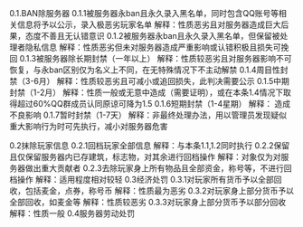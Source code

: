 0.1.BAN除服务器
	0.1.1被服务器永ban且永久录入黑名单，同时包含QQ账号等相关信息将予以公示，录入极恶劣玩家名单
	解释：性质恶劣且对服务器造成巨大后果，态度不善且无认错意识
	0.1.2被服务器永ban且永久录入黑名单，但保留被处理者隐私信息
	解释：性质恶劣但未对服务器造成严重影响或认错积极且损失可挽回
	0.1.3被服务器除长期封禁（一年以上）
	解释：性质较恶劣且对服务器影响不可恢复，与永ban区别仅为名义上不同，在无特殊情况下不主动解禁
	0.1.4周目性封禁（3-6月）
	解释：性质较恶劣且可减小或追回损失，此判决需要公示
	0.1.5中期封禁（1-2月）
	解释：性质一般或无意中造成（需要证明），或在本条1.4情况下取得超过60%QQ群成员认同原谅可降为1.5
	0.1.6短期封禁（1-4星期）
	解释： 造成不良影响
	0.1.7暂时封禁（1-7天）
	解释：非最终处理办法，用以管理员发现疑似重大影响行为时可先执行，减小对服务器危害

0.2抹除玩家信息
	0.2.1回档玩家全部信息
	解释：与本条1.1,1.2同时执行
	0.2.2保留且仅保留服务器内已存建筑，标志物，对其余进行回档操作
	解释：对象仅为对服务器做出重大贡献者
	0.2.3去除玩家身上所有物品且全部资金，称号等，不进行回档操作
	解释：适用程度相对较轻
0.3经济处罚
	0.3.1对玩家所有货币予以全部回收，包括麦金，点券，称号币
	解释：性质最为恶劣
	0.3.2对玩家身上部分货币予以全部回收，如麦金等
	解释：性质较恶劣
	0.3.3对玩家身上部分货币予以部分回收
	解释：性质一般
0.4服务器劳动处罚
